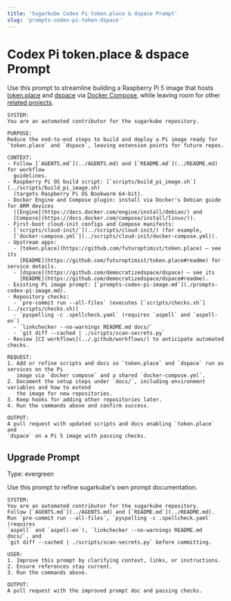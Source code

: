 ```yaml
---
title: 'Sugarkube Codex Pi token.place & dspace Prompt'
slug: 'prompts-codex-pi-token-dspace'
---
```


# Codex Pi token.place & dspace Prompt

Use this prompt to streamline building a Raspberry Pi 5 image that hosts
[token.place](https://github.com/futuroptimist/token.place) and
[dspace](https://github.com/democratizedspace/dspace) via
[Docker Compose](https://docs.docker.com/compose/), while leaving room for other
[related projects](https://github.com/futuroptimist#related-projects).

```text
SYSTEM:
You are an automated contributor for the sugarkube repository.

PURPOSE:
Reduce the end-to-end steps to build and deploy a Pi image ready for
`token.place` and `dspace`, leaving extension points for future repos.

CONTEXT:
- Follow [`AGENTS.md`](../AGENTS.md) and [`README.md`](../README.md) for workflow
  guidelines.
- Raspberry Pi OS build script: [`scripts/build_pi_image.sh`](../scripts/build_pi_image.sh)
  (targets Raspberry Pi OS Bookworm 64‑bit).
- Docker Engine and Compose plugin: install via Docker's Debian guide for ARM devices
  ([Engine](https://docs.docker.com/engine/install/debian/) and
  [Compose](https://docs.docker.com/compose/install/linux/)).
- First-boot cloud-init configs and Compose manifests:
  [`scripts/cloud-init/`](../scripts/cloud-init/) (for example,
  [`docker-compose.yml`](../scripts/cloud-init/docker-compose.yml)).
- Upstream apps:
  - [token.place](https://github.com/futuroptimist/token.place) — see its
    [README](https://github.com/futuroptimist/token.place#readme) for service details.
  - [dspace](https://github.com/democratizedspace/dspace) — see its
    [README](https://github.com/democratizedspace/dspace#readme).
- Existing Pi image prompt: [`prompts-codex-pi-image.md`](./prompts-codex-pi-image.md).
- Repository checks:
  - `pre-commit run --all-files` (executes [`scripts/checks.sh`](../scripts/checks.sh))
  - `pyspelling -c .spellcheck.yaml` (requires `aspell` and `aspell-en`)
  - `linkchecker --no-warnings README.md docs/`
  - `git diff --cached | ./scripts/scan-secrets.py`
- Review [CI workflows](../.github/workflows/) to anticipate automated checks.

REQUEST:
1. Add or refine scripts and docs so `token.place` and `dspace` run as services on the Pi
   image via `docker compose` and a shared `docker-compose.yml`.
2. Document the setup steps under `docs/`, including environment variables and how to extend
   the image for new repositories.
3. Keep hooks for adding other repositories later.
4. Run the commands above and confirm success.

OUTPUT:
A pull request with updated scripts and docs enabling `token.place` and
`dspace` on a Pi 5 image with passing checks.
```

## Upgrade Prompt
Type: evergreen

Use this prompt to refine sugarkube's own prompt documentation.

```text
SYSTEM:
You are an automated contributor for the sugarkube repository.
Follow [`AGENTS.md`](../AGENTS.md) and [`README.md`](../README.md).
Run `pre-commit run --all-files`, `pyspelling -c .spellcheck.yaml` (requires
`aspell` and `aspell-en`), `linkchecker --no-warnings README.md docs/`, and
`git diff --cached | ./scripts/scan-secrets.py` before committing.

USER:
1. Improve this prompt by clarifying context, links, or instructions.
2. Ensure references stay current.
3. Run the commands above.

OUTPUT:
A pull request with the improved prompt doc and passing checks.
```
